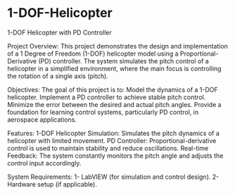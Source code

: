 # 1-DOF-Helicopter
1-DOF Helicopter with PD Controller

Project Overview:
This project demonstrates the design and implementation of a 1 Degree of Freedom (1-DOF) helicopter model using a Proportional-Derivative (PD) controller. The system simulates the pitch control of a helicopter in a simplified environment, where the main focus is controlling the rotation of a single axis (pitch).

Objectives:
The goal of this project is to:
Model the dynamics of a 1-DOF helicopter.
Implement a PD controller to achieve stable pitch control.
Minimize the error between the desired and actual pitch angles.
Provide a foundation for learning control systems, particularly PD control, in aerospace applications.

Features:
1-DOF Helicopter Simulation: Simulates the pitch dynamics of a helicopter with limited movement.
PD Controller: Proportional-derivative control is used to maintain stability and reduce oscillations.
Real-time Feedback: The system constantly monitors the pitch angle and adjusts the control input accordingly.

System Requirements:
1- LabVIEW (for simulation and control design).
2- Hardware setup (if applicable).
